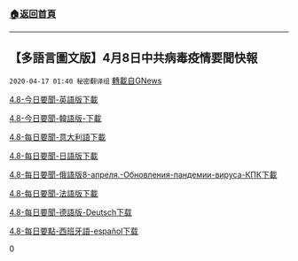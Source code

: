 ###  [:house:返回首頁](https://github.com/ourhimalayas/txt)
---

## 【多語言圖文版】4月8日中共病毒疫情要聞快報
`2020-04-17 01:40 秘密翻译组` [轉載自GNews](https://gnews.org/zh-hant/175029/)

[4.8-今日要聞-英語版](https://s3.amazonaws.com/gnews-media-offload/wp-content/uploads/2020/04/14020225/4.8-%E4%BB%8A%E6%97%A5%E8%A6%81%E9%97%BB-%E8%8B%B1%E8%AF%AD%E7%89%88.pdf)[下載](https://s3.amazonaws.com/gnews-media-offload/wp-content/uploads/2020/04/14020225/4.8-%E4%BB%8A%E6%97%A5%E8%A6%81%E9%97%BB-%E8%8B%B1%E8%AF%AD%E7%89%88.pdf)

[4.8-今日要聞-韓語版-](https://s3.amazonaws.com/gnews-media-offload/wp-content/uploads/2020/04/14020351/4.8-%E4%BB%8A%E6%97%A5%E8%A6%81%E8%81%9E-%E9%9F%93%E6%96%87%E7%89%88-%E1%84%8C%E1%85%AE%E1%84%8B%E1%85%AD%E1%84%82%E1%85%B2%E1%84%89%E1%85%B3-%E1%84%92%E1%85%A1%E1%86%AB%E1%84%80%E1%85%AE%E1%86%A8%E1%84%8B%E1%85%A5.pdf)[下載](https://s3.amazonaws.com/gnews-media-offload/wp-content/uploads/2020/04/14020351/4.8-%E4%BB%8A%E6%97%A5%E8%A6%81%E8%81%9E-%E9%9F%93%E6%96%87%E7%89%88-%E1%84%8C%E1%85%AE%E1%84%8B%E1%85%AD%E1%84%82%E1%85%B2%E1%84%89%E1%85%B3-%E1%84%92%E1%85%A1%E1%86%AB%E1%84%80%E1%85%AE%E1%86%A8%E1%84%8B%E1%85%A5.pdf)

[4.8-每日要聞-意大利語](https://s3.amazonaws.com/gnews-media-offload/wp-content/uploads/2020/04/14020406/4.8-%E6%AF%8F%E6%97%A5%E8%A6%81%E9%97%BB-%E6%84%8F%E5%A4%A7%E5%88%A9%E8%AF%AD.pdf)[下載](https://s3.amazonaws.com/gnews-media-offload/wp-content/uploads/2020/04/14020406/4.8-%E6%AF%8F%E6%97%A5%E8%A6%81%E9%97%BB-%E6%84%8F%E5%A4%A7%E5%88%A9%E8%AF%AD.pdf)

[4.8-每日要聞-日語版](https://s3.amazonaws.com/gnews-media-offload/wp-content/uploads/2020/04/14020416/4.8-%E6%AF%8F%E6%97%A5%E8%A6%81%E9%97%BB-%E6%97%A5%E8%AF%AD%E7%89%88.pdf)[下載](https://s3.amazonaws.com/gnews-media-offload/wp-content/uploads/2020/04/14020416/4.8-%E6%AF%8F%E6%97%A5%E8%A6%81%E9%97%BB-%E6%97%A5%E8%AF%AD%E7%89%88.pdf)

[4.8-每日要聞-俄語版8-апреля.-Обновления-пандемии-вируса-КПК](https://s3.amazonaws.com/gnews-media-offload/wp-content/uploads/2020/04/14020620/8-%D0%B0%D0%BF%D1%80%D0%B5%D0%BB%D1%8F.-%D0%9E%D0%B1%D0%BD%D0%BE%D0%B2%D0%BB%D0%B5%D0%BD%D0%B8%D1%8F-%D0%BF%D0%B0%D0%BD%D0%B4%D0%B5%D0%BC%D0%B8%D0%B8-%D0%B2%D0%B8%D1%80%D1%83%D1%81%D0%B0-%D0%9A%D0%9F%D0%9A.%E4%BF%84%E8%AF%AD%E7%89%88.pdf.pdf)[下載](https://s3.amazonaws.com/gnews-media-offload/wp-content/uploads/2020/04/14020620/8-%D0%B0%D0%BF%D1%80%D0%B5%D0%BB%D1%8F.-%D0%9E%D0%B1%D0%BD%D0%BE%D0%B2%D0%BB%D0%B5%D0%BD%D0%B8%D1%8F-%D0%BF%D0%B0%D0%BD%D0%B4%D0%B5%D0%BC%D0%B8%D0%B8-%D0%B2%D0%B8%D1%80%D1%83%D1%81%D0%B0-%D0%9A%D0%9F%D0%9A.%E4%BF%84%E8%AF%AD%E7%89%88.pdf.pdf)

[4.8-每日要聞-法語版](https://s3.amazonaws.com/gnews-media-offload/wp-content/uploads/2020/04/17013802/4.8-%E6%AF%8F%E6%97%A5%E8%A6%81%E9%97%BB-%E6%B3%95%E8%AF%AD%E7%89%88-1.pdf)[下載](https://s3.amazonaws.com/gnews-media-offload/wp-content/uploads/2020/04/17013802/4.8-%E6%AF%8F%E6%97%A5%E8%A6%81%E9%97%BB-%E6%B3%95%E8%AF%AD%E7%89%88-1.pdf)

[4.8-每日要聞-德語版-Deutsch](https://s3.amazonaws.com/gnews-media-offload/wp-content/uploads/2020/04/17013844/4.8-%E6%AF%8F%E6%97%A5%E8%A6%81%E9%BB%9E-%E5%BE%B7%E8%AA%9E%E7%89%88-Deutsch.pdf)[下载](https://s3.amazonaws.com/gnews-media-offload/wp-content/uploads/2020/04/17013844/4.8-%E6%AF%8F%E6%97%A5%E8%A6%81%E9%BB%9E-%E5%BE%B7%E8%AA%9E%E7%89%88-Deutsch.pdf)

[4.8-每日要點-西班牙語-español](https://s3.amazonaws.com/gnews-media-offload/wp-content/uploads/2020/04/17013934/4.8-%E6%AF%8F%E6%97%A5%E8%A6%81%E9%BB%9E-%E8%A5%BF%E7%8F%AD%E7%89%99%E8%AA%9E-espan%CC%83ol.pdf)[下载](https://s3.amazonaws.com/gnews-media-offload/wp-content/uploads/2020/04/17013934/4.8-%E6%AF%8F%E6%97%A5%E8%A6%81%E9%BB%9E-%E8%A5%BF%E7%8F%AD%E7%89%99%E8%AA%9E-espan%CC%83ol.pdf)



0
